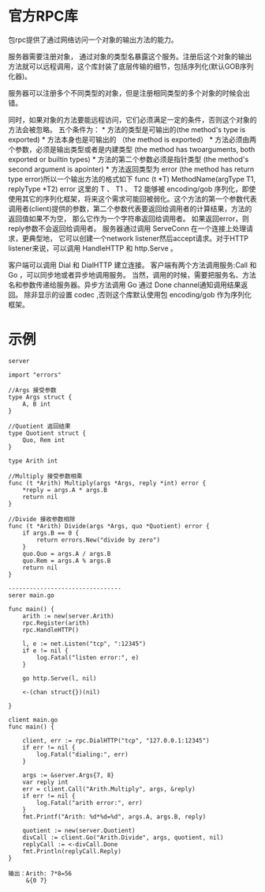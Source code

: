 # 官方RPC库
包rpc提供了通过网络访问一个对象的输出方法的能力。

服务器需要注册对象， 通过对象的类型名暴露这个服务。注册后这个对象的输出方法就可以远程调用，这个库封装了底层传输的细节，包括序列化(默认GOB序列化器)。

服务器可以注册多个不同类型的对象，但是注册相同类型的多个对象的时候会出错。

同时，如果对象的方法要能远程访问，它们必须满足一定的条件，否则这个对象的方法会被忽略。
五个条件为：
    * 方法的类型是可输出的(the method's type is exported)
    * 方法本身也是可输出的 （the method is exported）
    * 方法必须由两个参数，必须是输出类型或者是内建类型 (the method has twoarguments, both exported or builtin types)
    * 方法的第二个参数必须是指针类型 (the method's second argument is apointer)
    * 方法返回类型为 error (the method has return type error)所以一个输出方法的格式如下
    func (t *T) MethodName(argType T1, replyType *T2) error
这里的 T 、 T1 、 T2 能够被 encoding/gob 序列化，即使使用其它的序列化框架，将来这个需求可能回被弱化。这个方法的第一个参数代表调用者(client)提供的参数，第二个参数代表要返回给调用者的计算结果，方法的返回值如果不为空， 那么它作为一个字符串返回给调用者。
如果返回error，则reply参数不会返回给调用者。
服务器通过调用 ServeConn 在一个连接上处理请求，更典型地， 它可以创建一个network listener然后accept请求。对于HTTP listener来说，可以调用 HandleHTTP 和 http.Serve 。

客户端可以调用 Dial 和 DialHTTP 建立连接。 客户端有两个方法调用服务:Call 和 Go ，可以同步地或者异步地调用服务。
当然，调用的时候，需要把服务名、方法名和参数传递给服务器。异步方法调用 Go 通过 Done channel通知调用结果返回。
除非显示的设置 codec ,否则这个库默认使用包 encoding/gob 作为序列化框架。

# 示例
```
server

import "errors"

//Args 接受参数
type Args struct {
	A, B int
}

//Quotient 返回结果
type Quotient struct {
	Quo, Rem int
}

type Arith int

//Multiply 接受参数相乘
func (t *Arith) Multiply(args *Args, reply *int) error {
	*reply = args.A * args.B
	return nil
}

//Divide 接收参数相除
func (t *Arith) Divide(args *Args, quo *Quotient) error {
	if args.B == 0 {
		return errors.New("divide by zero")
	}
	quo.Quo = args.A / args.B
	quo.Rem = args.A % args.B
	return nil
}

--------------------------------
serer main.go

func main() {
	arith := new(server.Arith)
	rpc.Register(arith)
	rpc.HandleHTTP()
	
	l, e := net.Listen("tcp", ":12345")
	if e != nil {
		log.Fatal("listen error:", e)
	}
	
	go http.Serve(l, nil)
	
	<-(chan struct{})(nil)
	
}

client main.go
func main() {
	
	client, err := rpc.DialHTTP("tcp", "127.0.0.1:12345")
	if err != nil {
		log.Fatal("dialing:", err)
	}
	
	args := &server.Args{7, 8}
	var reply int
	err = client.Call("Arith.Multiply", args, &reply)
	if err != nil {
		log.Fatal("arith error:", err)
	}
	fmt.Printf("Arith: %d*%d=%d", args.A, args.B, reply)
	
	quotient := new(server.Quotient)
	divCall := client.Go("Arith.Divide", args, quotient, nil)
	replyCall := <-divCall.Done
	fmt.Println(replyCall.Reply)
}

输出：Arith: 7*8=56
     &{0 7}
```
